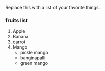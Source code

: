 Replace this with a list of your favorite things.
<h3>fruits list</h3>

1. Apple
2. Banana
3. carrot
4. Mango
   * pickle mango
   * banginapalli
   * green mango
